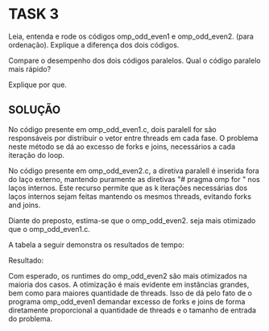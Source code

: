 # TASK 3

Leia, entenda e rode os códigos omp_odd_even1 e omp_odd_even2. (para ordenação).
Explique a diferença dos dois códigos.

Compare o desempenho dos dois códigos paralelos.
Qual o código paralelo mais rápido?

Explique por que.

## SOLUÇÃO

No código presente em omp_odd_even1.c, dois paralell for são responsáveis por distribuir o vetor entre threads em cada fase. O problema neste método se dá ao excesso de forks e joins, necessários a cada iteração do loop.

No código presente em omp_odd_even2.c, a diretiva paralell é inserida fora do laço externo, mantendo puramente as diretivas "# pragma omp for " nos laços internos. Este recurso permite que as k iterações necessárias dos laços internos sejam feitas mantendo os mesmos threads, evitando forks and joins.

Diante do preposto, estima-se que o omp_odd_even2. seja mais otimizado 
que o omp_odd_even1.c.

A tabela a seguir demonstra os resultados de tempo:

Resultado:

Com esperado, os runtimes do omp_odd_even2 são mais otimizados na maioria dos casos. A otimização é mais evidente em instâncias grandes, bem como para maiores quantidade de threads. Isso de dá pelo fato de o programa omp_odd_even1 demandar excesso de forks e joins de forma diretamente proporcional a quantidade de threads e o tamanho de entrada do problema.


